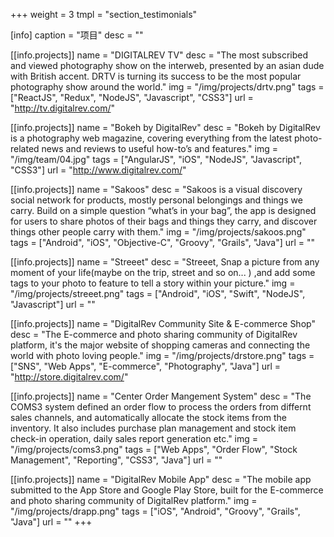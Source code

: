 +++
weight = 3
tmpl = "section_testimonials"

[info]
caption = "项目"
desc = ""

[[info.projects]]
name = "DIGITALREV TV"
desc = "The most subscribed and viewed photography show on the interweb, presented by an asian dude with British accent. DRTV is turning its success to be the most popular photography show around the world."
img = "/img/projects/drtv.png"
tags = ["ReactJS", "Redux", "NodeJS", "Javascript", "CSS3"]
url = "http://tv.digitalrev.com/"

[[info.projects]]
name = "Bokeh by DigitalRev"
desc = "Bokeh by DigitalRev is a photography web magazine, covering everything from the latest photo-related news and reviews to useful how-to’s and features."
img = "/img/team/04.jpg"
tags = ["AngularJS", "iOS", "NodeJS", "Javascript", "CSS3"]
url = "http://www.digitalrev.com/"

[[info.projects]]
name = "Sakoos"
desc = "Sakoos is a visual discovery social network for products, mostly personal belongings and things we carry. Build on a simple question “what’s in your bag”, the app is designed for users to share photos of their bags and things they carry, and discover things other people carry with them."
img = "/img/projects/sakoos.png"
tags = ["Android", "iOS", "Objective-C", "Groovy", "Grails", "Java"]
url = ""

[[info.projects]]
name = "Streeet"
desc = "Streeet, Snap a picture from any moment of your life(maybe on the trip, street and so on... ) ,and add some tags to your photo to feature to tell a story within your picture."
img = "/img/projects/streeet.png"
tags = ["Android", "iOS", "Swift", "NodeJS", "Javascript"]
url = ""

[[info.projects]]
name = "DigitalRev Community Site & E-commerce Shop"
desc = "The E-commerce and photo sharing community of DigitalRev platform, it's the major website of shopping cameras and connecting the world with photo loving people."
img = "/img/projects/drstore.png"
tags = ["SNS", "Web Apps", "E-commerce", "Photography", "Java"]
url = "http://store.digitalrev.com/"

[[info.projects]]
name = "Center Order Mangement System"
desc = "The COMS3 system defined an order flow to process the orders from differnt sales channels, and automatically allocate the stock items from the inventory. It also includes purchase plan management and stock item check-in operation, daily sales report generation etc."
img = "/img/projects/coms3.png"
tags = ["Web Apps", "Order Flow", "Stock Management", "Reporting", "CSS3", "Java"]
url = ""

[[info.projects]]
name = "DigitalRev Mobile App"
desc = "The mobile app submitted to the App Store and Google Play Store, built for the E-commerce and photo sharing community of DigitalRev platform."
img = "/img/projects/drapp.png"
tags = ["iOS", "Android", "Groovy", "Grails", "Java"]
url = ""
+++
